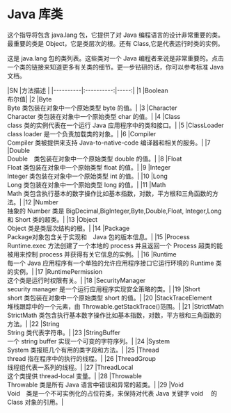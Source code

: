 # Java 库类

这个指导将包含 java.lang 包，它提供了对 Java 编程语言的设计非常重要的类。最重要的类是 Object，它是类层次的根。还有 Class,它是代表运行时类的实例。  

这是 java.lang 包的类列表。这些类对一个 Java 编程者来说是非常重要的。点击一个类的链接来知道更多有关类的细节。更一步钻研的话，你可以参考标准 Java 文档。  

|SN      |方法描述   |
|----------|:----------:|-----:|
|1 |Boolean<br>布尔值|
|2 |Byte<br>Byte 类包装在对象中一个原始类型 byte 的值。|
|3 |Character<br>Character 类包装在对象中一个原始类型 char 的值。|
|4 |Class<br>class 类的实例代表在一个运行 Java 应用程序中的类和接口。|
|5 |ClassLoader<br>class loader 是一个负责加载类的对象。|
|6 |Compiler<br>Compiler 类被提供来支持 Java-to-native-code 编译器和相关的服务。|
|7 |Double<br>Double　类包装在对象中一个原始类型 double 的值。|
|8 |Float<br>Float 类包装在对象中一个原始类型 float 的值。|
|9 |Integer<br>Integer 类包装在对象中一个原始类型 int 的值。|
|10 |Long<br>Long 类包装在对象中一个原始类型 long 的值。|
|11 |Math<br>Math 类包含执行基本的数字操作比如基本指数，对数，平方根和三角函数的方法。|
|12 |Number<br>抽象的 Number 类是 BigDecimal,BigInteger,Byte,Double,Float, Integer,Long 和 Short 类的超类。|
|13 |Object<br>Object 类是类层次结构的根。|
|14 |Package<br>Package对象包含关于实现和　Java 包的版本信息。|
|15 |Process<br>Runtime.exec 方法创建了一个本地的 process 并且返回一个 Process 超类的能被用来控制 process 并获得有关它信息的实例。|
|16 |Runtime<br>每一个 Java 应用程序有一个单独的允许应用程序接口它运行环境的 Runtime 类的实例。|
|17 |RuntimePermission<br>这个类是运行时权限有关。|
|18 |SecurityManager<br>security manager 是一个运行应用程序实现安全策略的类。|
|19 |Short<br>short 类包装在对象中一个原始类型 short 的值。|
|20 |StackTraceElement<br>堆栈跟踪中的一个元素，由 Throwable.getStackTrace()范围。|
|21 |StrictMath<br>StrictMath 类包含执行基本数字操作比如基本指数，对数，平方根和三角函数的方法。|
|22 |String<br>String 类代表字符串。|
|23 |StringBuffer<br>一个 string buffer 实现一个可变的字符序列。|
|24 |System<br>System 类报班几个有用的类字段和方法。|
|25 |Thread<br>thread 指在程序中的执行的线程。|
|26 |ThreadGroup<br>线程组代表一系列的线程。|
|27 |ThreadLocal<br>这个类提供 thread-local 变量。|
|28 |Throwable<br>Throwable 类是所有 Java 语言中错误和异常的超类。|
|29 |Void<br>Void　类是一个不可实例化的占位符类，来保持对代表 Java 关键字 void 　的 Class 对象的引用。|